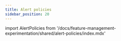 ```yaml
---
title: Alert policies
sidebar_position: 20
---
```


import AlertPolicies from '/docs/feature-management-experimentation/shared/alert-policies/index.mdx'

<AlertPolicies />
